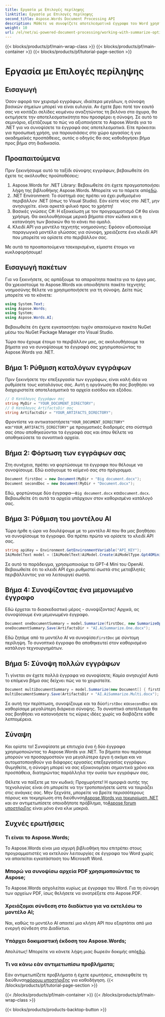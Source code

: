 ```yaml
---
title: Εργασία με Επιλογές περίληψης
linktitle: Εργασία με Επιλογές περίληψης
second_title: Aspose.Words Document Processing API
description: Μάθετε να συνοψίζετε αποτελεσματικά έγγραφα του Word χρησιμοποιώντας το Aspose.Words για .NET με τον αναλυτικό οδηγό μας για την ενσωμάτωση μοντέλων AI για γρήγορες πληροφορίες.
weight: 10
url: /el/net/ai-powered-document-processing/working-with-summarize-options/
---
```


{{< blocks/products/pf/main-wrap-class >}}
{{< blocks/products/pf/main-container >}}
{{< blocks/products/pf/tutorial-page-section >}}

# Εργασία με Επιλογές περίληψης

## Εισαγωγή

Όσον αφορά τον χειρισμό εγγράφων, ιδιαίτερα μεγάλων, η σύνοψη βασικών σημείων μπορεί να είναι ευλογία. Αν έχετε βρει ποτέ τον εαυτό σας να κοιτάζει σελίδες κειμένου αναζητώντας τη βελόνα στα άχυρα, θα εκτιμήσετε την αποτελεσματικότητα που προσφέρει η σύνοψη. Σε αυτό το σεμινάριο, εξετάζουμε το πώς να αξιοποιήσετε το Aspose.Words για το .NET για να συνοψίσετε τα έγγραφά σας αποτελεσματικά. Είτε πρόκειται για προσωπική χρήση, για παρουσιάσεις στο χώρο εργασίας ή για ακαδημαϊκές προσπάθειες, αυτός ο οδηγός θα σας καθοδηγήσει βήμα προς βήμα στη διαδικασία.

## Προαπαιτούμενα

Πριν ξεκινήσουμε αυτό το ταξίδι σύνοψης εγγράφων, βεβαιωθείτε ότι έχετε τις ακόλουθες προϋποθέσεις:

1.  Aspose.Words for .NET Library: Βεβαιωθείτε ότι έχετε πραγματοποιήσει λήψη της βιβλιοθήκης Aspose.Words. Μπορείτε να το πάρετε από[εδώ](https://releases.aspose.com/words/net/).
2. .NET Environment: Το σύστημά σας πρέπει να έχει ρυθμισμένο περιβάλλον .NET (όπως το Visual Studio). Εάν είστε νέος στο .NET, μην ανησυχείτε. είναι αρκετά φιλικό προς το χρήστη!
3. Βασικές γνώσεις C#: Η εξοικείωση με τον προγραμματισμό C# θα είναι χρήσιμη. Θα ακολουθήσουμε μερικά βήματα στον κώδικα και η κατανόηση των βασικών θα το κάνει πιο ομαλό.
4. Κλειδί API για μοντέλο τεχνητής νοημοσύνης: Εφόσον αξιοποιούμε παραγωγικά μοντέλα γλώσσας για σύνοψη, χρειάζεστε ένα κλειδί API που μπορείτε να ορίσετε στο περιβάλλον σας.

Με αυτά τα προαπαιτούμενα τσεκαρισμένα, είμαστε έτοιμοι να κυκλοφορήσουμε!

## Εισαγωγή πακέτων

Για να ξεκινήσετε, ας αρπάξουμε τα απαραίτητα πακέτα για το έργο μας. Θα χρειαστούμε το Aspose.Words και οποιοδήποτε πακέτο τεχνητής νοημοσύνης θέλετε να χρησιμοποιήσετε για τη σύνοψη. Δείτε πώς μπορείτε να το κάνετε:

```csharp
using System.Text;
using Aspose.Words;
using System;
using Aspose.Words.AI;
```

Βεβαιωθείτε ότι έχετε εγκαταστήσει τυχόν απαιτούμενα πακέτα NuGet μέσω του NuGet Package Manager στο Visual Studio.

Τώρα που έχουμε έτοιμο το περιβάλλον μας, ας ακολουθήσουμε τα βήματα για να συνοψίσουμε τα έγγραφά σας χρησιμοποιώντας το Aspose.Words για .NET.

## Βήμα 1: Ρύθμιση καταλόγων εγγράφων 

Πριν ξεκινήσετε την επεξεργασία των εγγράφων, είναι καλή ιδέα να ρυθμίσετε τους καταλόγους σας. Αυτή η οργάνωση θα σας βοηθήσει να διαχειριστείτε αποτελεσματικά τα αρχεία εισόδου και εξόδου.

```csharp
// Ο Κατάλογος Εγγράφων σας
string MyDir = "YOUR_DOCUMENT_DIRECTORY"; 
// Ο Κατάλογος ArtifactsDir σας
string ArtifactsDir = "YOUR_ARTIFACTS_DIRECTORY"; 
```

 Φροντίστε να αντικαταστήσετε`"YOUR_DOCUMENT_DIRECTORY"` και`"YOUR_ARTIFACTS_DIRECTORY"` με πραγματικές διαδρομές στο σύστημά σας όπου αποθηκεύονται τα έγγραφά σας και όπου θέλετε να αποθηκεύσετε τα συνοπτικά αρχεία.

## Βήμα 2: Φόρτωση των εγγράφων σας 

Στη συνέχεια, πρέπει να φορτώσουμε τα έγγραφα που θέλουμε να συνοψίσουμε. Εδώ εισάγουμε το κείμενό σας στο πρόγραμμα.

```csharp
Document firstDoc = new Document(MyDir + "Big document.docx");
Document secondDoc = new Document(MyDir + "Document.docx");
```

Εδώ, φορτώνουμε δύο έγγραφα—`Big document.docx` και`Document.docx`. Βεβαιωθείτε ότι αυτά τα αρχεία υπάρχουν στον καθορισμένο κατάλογό σας.

## Βήμα 3: Ρύθμιση του μοντέλου AI 

Τώρα ήρθε η ώρα να δουλέψουμε με το μοντέλο AI που θα μας βοηθήσει να συνοψίσουμε τα έγγραφα. Θα πρέπει πρώτα να ορίσετε το κλειδί API σας. 

```csharp
string apiKey = Environment.GetEnvironmentVariable("API_KEY");
IAiModelText model = (IAiModelText)AiModel.Create(AiModelType.Gpt4OMini).WithApiKey(apiKey);
```

Σε αυτό το παράδειγμα, χρησιμοποιούμε το GPT-4 Mini του OpenAI. Βεβαιωθείτε ότι το κλειδί API έχει ρυθμιστεί σωστά στις μεταβλητές περιβάλλοντος για να λειτουργεί σωστά.

## Βήμα 4: Συνοψίζοντας ένα μεμονωμένο έγγραφο

Εδώ έρχεται το διασκεδαστικό μέρος - συνοψίζοντας! Αρχικά, ας συνοψίσουμε ένα μεμονωμένο έγγραφο. 

```csharp
Document oneDocumentSummary = model.Summarize(firstDoc, new SummarizeOptions() { SummaryLength = SummaryLength.Short });
oneDocumentSummary.Save(ArtifactsDir + "AI.AiSummarize.One.docx");
```

Εδώ ζητάμε από το μοντέλο AI να συνοψίσει`firstDoc` με σύντομη περίληψη. Το συνοπτικό έγγραφο θα αποθηκευτεί στον καθορισμένο κατάλογο τεχνουργημάτων.

## Βήμα 5: Σύνοψη πολλών εγγράφων

Τι γίνεται αν έχετε πολλά έγγραφα να συνοψίσετε; Καμία ανησυχία! Αυτό το επόμενο βήμα σας δείχνει πώς να το χειριστείτε.

```csharp
Document multiDocumentSummary = model.Summarize(new Document[] { firstDoc, secondDoc }, new SummarizeOptions() { SummaryLength = SummaryLength.Long });
multiDocumentSummary.Save(ArtifactsDir + "AI.AiSummarize.Multi.docx");
```

 Σε αυτή την περίπτωση, συνοψίζουμε και τα δύο`firstDoc` και`secondDoc` και καθορίσαμε μεγαλύτερη διάρκεια σύνοψης. Το συνοπτικό αποτέλεσμα θα σας βοηθήσει να κατανοήσετε τις κύριες ιδέες χωρίς να διαβάζετε κάθε λεπτομέρεια.

## Σύναψη

Και ορίστε το! Συνοψίσατε με επιτυχία ένα ή δύο έγγραφα χρησιμοποιώντας το Aspose.Words για .NET. Τα βήματα που περάσαμε μπορούν να προσαρμοστούν για μεγαλύτερα έργα ή ακόμα και να αυτοματοποιηθούν για διάφορες εργασίες επεξεργασίας εγγράφων. Θυμηθείτε, η σύνοψη μπορεί να σας εξοικονομήσει σημαντικά χρόνο και προσπάθεια, διατηρώντας παράλληλα την ουσία των εγγράφων σας. 

Θέλετε να παίξετε με τον κωδικό; Προχωρήστε! Η ομορφιά αυτής της τεχνολογίας είναι ότι μπορείτε να την τροποποιήσετε ώστε να ταιριάζει στις ανάγκες σας. Μην ξεχνάτε, μπορείτε να βρείτε περισσότερους πόρους και τεκμηρίωση στη διεύθυνση[Aspose.Words για τεκμηρίωση .NET](https://reference.aspose.com/words/net/) και αν αντιμετωπίσετε οποιοδήποτε πρόβλημα, το[Aspose forum υποστήριξης](https://forum.aspose.com/c/words/8/) είναι μόνο ένα κλικ μακριά.

## Συχνές ερωτήσεις

### Τι είναι το Aspose.Words;
Το Aspose.Words είναι μια ισχυρή βιβλιοθήκη που επιτρέπει στους προγραμματιστές να εκτελούν λειτουργίες σε έγγραφα του Word χωρίς να απαιτείται εγκατάσταση του Microsoft Word.

### Μπορώ να συνοψίσω αρχεία PDF χρησιμοποιώντας το Aspose;
Το Aspose.Words ασχολείται κυρίως με έγγραφα του Word. Για τη σύνοψη των αρχείων PDF, ίσως θελήσετε να ανατρέξετε στο Aspose.PDF.

### Χρειάζομαι σύνδεση στο διαδίκτυο για να εκτελέσω το μοντέλο AI;
Ναι, καθώς το μοντέλο AI απαιτεί μια κλήση API που εξαρτάται από μια ενεργή σύνδεση στο Διαδίκτυο.

### Υπάρχει δοκιμαστική έκδοση του Aspose.Words;
 Απολύτως! Μπορείτε να κάνετε λήψη μιας δωρεάν δοκιμής από[εδώ](https://releases.aspose.com/).

### Τι να κάνω εάν αντιμετωπίσω προβλήματα;
 Εάν αντιμετωπίζετε προβλήματα ή έχετε ερωτήσεις, επισκεφθείτε τη διεύθυνση[φόρουμ υποστήριξης](https://forum.aspose.com/c/words/8/) για καθοδήγηση.
{{< /blocks/products/pf/tutorial-page-section >}}

{{< /blocks/products/pf/main-container >}}
{{< /blocks/products/pf/main-wrap-class >}}

{{< blocks/products/products-backtop-button >}}
